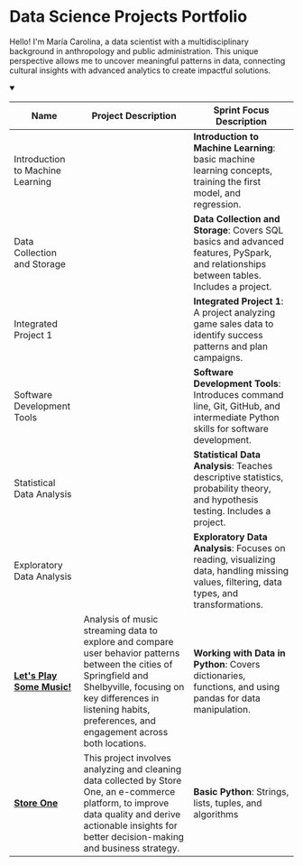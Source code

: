 <!DOCTYPE html>
<html lang="en">
<head>
    <meta charset="UTF-8">
    <meta name="viewport" content="width=device-width, initial-scale=1.0">
</head>
<body>
    <h1>Data Science Projects Portfolio</h1>
    <p>Hello! I'm María Carolina, a data scientist with a multidisciplinary background in anthropology and public administration. This unique perspective allows me to uncover meaningful patterns in data, connecting cultural insights with advanced analytics to create impactful solutions.</p>
     <details open>
<summary> </summary>

| Name                                | Project Description | Sprint Focus Description                                                                 |
|-------------------------------------|---------------------|-----------------------------------------------------------------------------------------|
| Introduction to Machine Learning    |                     | **Introduction to Machine Learning**: basic machine learning concepts, training the first model, and regression.   |
| Data Collection and Storage         |                     | **Data Collection and Storage**: Covers SQL basics and advanced features, PySpark, and relationships between tables. Includes a project. |
| Integrated Project 1                |                     | **Integrated Project 1**: A project analyzing game sales data to identify success patterns and plan campaigns.    |
| Software Development Tools          |                     | **Software Development Tools**: Introduces command line, Git, GitHub, and intermediate Python skills for software development. |
| Statistical Data Analysis           |                     | **Statistical Data Analysis**: Teaches descriptive statistics, probability theory, and hypothesis testing. Includes a project. |
| Exploratory Data Analysis           |                     | **Exploratory Data Analysis**: Focuses on reading, visualizing data, handling missing values, filtering, data types, and transformations. |
| [**Let's Play Some Music!**](https://github.com/carolinagles/datascience/blob/main/2.Basic_python_II/music_notebook.ipynb) | Analysis of music streaming data to explore and compare user behavior patterns between the cities of Springfield and Shelbyville, focusing on key differences in listening habits, preferences, and engagement across both locations. | **Working with Data in Python**: Covers dictionaries, functions, and using pandas for data manipulation. |
| [**Store One**](https://github.com/carolinagles/datascience/blob/main/1.Basic_python/ecommerce_notebook.ipynb) | This project involves analyzing and cleaning data collected by Store One, an e-commerce platform, to improve data quality and derive actionable insights for better decision-making and business strategy. | **Basic Python**: Strings, lists, tuples, and algorithms|

</details>
</body>
</html>
